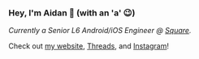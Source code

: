 ### Hey, I'm Aidan 👋 (with an 'a' 😉)

*Currently a Senior L6 Android/iOS Engineer @ [Square](https://github.com/square).*

Check out [my website](https://af.codes), [Threads](https://www.threads.net/@afollestad), and [Instagram](https://instagram.com/afollestad)!
